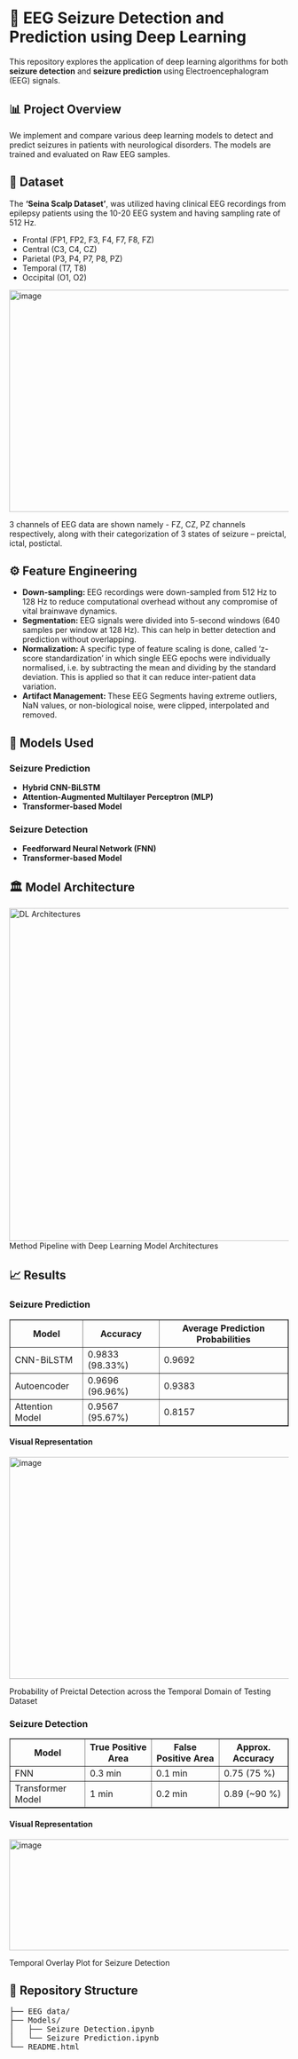 <!DOCTYPE html>
<html lang="en">
<head>
  <meta charset="UTF-8">
</head>
<body>

<h1>🧠 EEG Seizure Detection and Prediction using Deep Learning</h1>

<p>This repository explores the application of deep learning algorithms for both <strong>seizure detection</strong> and <strong>seizure prediction</strong> using Electroencephalogram (EEG) signals.</p>

<h2>📊 Project Overview</h2>

<p>We implement and compare various deep learning models to detect and predict seizures in patients with neurological disorders. The models are trained and evaluated on Raw EEG samples.</p>

<h2>🧪 Dataset</h2>
<p>The <b>‘Seina Scalp Dataset’</b>, was utilized having clinical EEG recordings from epilepsy patients using the 10-20 EEG system and having sampling rate of 512 Hz.</p>
<ul>
  <li>Frontal (FP1, FP2, F3, F4, F7, F8, FZ)</li>
  <li>Central (C3, C4, CZ)</li>
  <li>Parietal (P3, P4, P7, P8, PZ)</li>
  <li>Temporal (T7, T8)</li>
  <li>Occipital (O1, O2)</li>
</ul>
<img width="800" height="400" alt="image" src="https://github.com/user-attachments/assets/95b11c3b-9485-4f72-996f-17ee9011fa69" />
<p>3 channels of EEG data are shown namely - FZ, CZ, PZ channels respectively, along with their categorization of 3 states of seizure – preictal, ictal, postictal.</p>

<h2>⚙️ Feature Engineering</h2>
<ul>
  <li><strong>Down-sampling: </strong>EEG recordings were down-sampled from 512 Hz to 128 Hz to reduce computational overhead without any compromise of vital brainwave dynamics.</li>
  <li><strong>Segmentation: </strong>EEG signals were divided into 5-second windows (640 samples per window at 128 Hz). This can help in better detection and prediction without overlapping.</li>
  <li><strong>Normalization: </strong>A specific type of feature scaling is done, called ‘z-score standardization’ in which single EEG epochs were individually normalised, i.e. by subtracting the mean and dividing by the standard deviation. This is applied so that it can reduce inter-patient data variation.</li>
  <li><strong>Artifact Management: </strong> These EEG Segments having extreme outliers, NaN values, or non-biological noise, were clipped, interpolated and removed.</li>
</ul>

<h2>🚀 Models Used</h2>
<h3>Seizure Prediction</h3>
<ul>
  <li><strong>Hybrid CNN-BiLSTM</strong></li>
  <li><strong>Attention-Augmented Multilayer Perceptron (MLP)</strong></li>
  <li><strong>Transformer-based Model</strong></li>
</ul>
<h3>Seizure Detection</h3>
<ul>
  <li><strong>Feedforward Neural Network (FNN)</strong></li>
  <li><strong>Transformer-based Model</strong></li>
</ul>

<h2>🏛️ Model Architecture</h2>
<img width="1100" height="600" alt="DL Architectures" src="https://github.com/user-attachments/assets/526e5e4c-a0db-4eea-a951-843fca8bc44e" />
Method Pipeline with Deep Learning Model Architectures

<h2>📈 Results</h2>
<h3>Seizure Prediction</h3>
<table border="1" cellspacing="0" cellpadding="8">
  <thead>
    <tr>
      <th>Model</th>
      <th>Accuracy</th>
      <th>Average Prediction Probabilities</th>
    </tr>
  </thead>
  <tbody>
    <tr>
      <td>CNN-BiLSTM</td>
      <td>0.9833 (98.33%)</td>
      <td>0.9692</td>
    </tr>
    <tr>
      <td>Autoencoder</td>
      <td>0.9696 (96.96%)</td>
      <td>0.9383</td>
    </tr>
    <tr>
      <td>Attention Model</td>
      <td>0.9567 (95.67%)</td>
      <td>0.8157</td>
    </tr>
  </tbody>
</table>
<h4>Visual Representation</h4>
<img width="600" height="400" alt="image" src="https://github.com/user-attachments/assets/16e14a71-30fe-4775-91e4-a7388bd816c6" />
<p>Probability of Preictal Detection across the Temporal Domain of Testing Dataset</p>

<h3>Seizure Detection</h3>
<table border="1" cellspacing="0" cellpadding="8">
  <thead>
    <tr>
      <th>Model</th>
      <th>True Positive Area</th>
      <th>False Positive Area</th>
      <th>Approx. Accuracy</th>
    </tr>
  </thead>
  <tbody>
    <tr>
      <td>FNN</td>
      <td>0.3 min</td>
      <td>0.1 min</td>
      <td>0.75 (75 %)</td>
    </tr>
    <tr>
      <td>Transformer Model</td>
      <td>1 min</td>
      <td>0.2 min</td>
      <td>0.89 (~90 %)</td>
    </tr>
  </tbody>
</table>
<h4>Visual Representation</h4>
<img width="900" height="200" alt="image" src="https://github.com/user-attachments/assets/9dfd46e2-f8ad-4d1b-9254-f3299c8ba87c" />
<p>Temporal Overlay Plot for Seizure Detection</p>

<h2>📂 Repository Structure</h2>
<pre>
├── EEG data/  
├── Models/
│   ├── Seizure Detection.ipynb
│   └── Seizure Prediction.ipynb
└── README.html
</pre>

</body>
</html>
